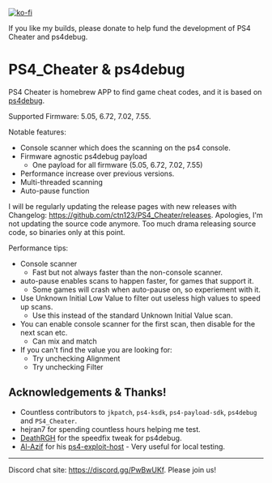 [![ko-fi](https://ko-fi.com/img/githubbutton_sm.svg)](https://ko-fi.com/X8X741UC0)

If you like my builds, please donate to help fund the development of PS4 Cheater and ps4debug.

# PS4_Cheater & ps4debug

PS4 Cheater is homebrew APP to find game cheat codes, and it is based on [ps4debug](https://github.com/jogolden/ps4debug).

Supported Firmware: 5.05, 6.72, 7.02, 7.55.

Notable features:
  - Console scanner which does the scanning on the ps4 console.
  - Firmware agnostic ps4debug payload
    - One payload for all firmware (5.05, 6.72, 7.02, 7.55)
  - Performance increase over previous versions.
  - Multi-threaded scanning
  - Auto-pause function

I will be regularly updating the release pages with new releases with Changelog: https://github.com/ctn123/PS4_Cheater/releases.
Apologies, I'm not updating the source code anymore. Too much drama releasing source code, so binaries only at this point.

Performance tips:
  - Console scanner
    - Fast but not always faster than the non-console scanner.
  - auto-pause enables scans to happen faster, for games that support it.
    - Some games will crash when auto-pause on, so experiement with it.
  - Use Unknown Initial Low Value to filter out useless high values to speed up scans.
    - Use this instead of the standard Unknown Initial Value scan.
  - You can enable console scanner for the first scan, then disable for the next scan etc.
    - Can mix and match
  - If you can't find the value you are looking for:
    - Try unchecking Alignment
    - Try unchecking Filter

## Acknowledgements & Thanks!

- Countless contributors to `jkpatch`, `ps4-ksdk`, `ps4-payload-sdk`, `ps4debug` and `PS4_Cheater`.
- hejran7 for spending countless hours helping me test.
- [DeathRGH](https://github.com/DeathRGH) for the speedfix tweak for ps4debug.
- [Al-Azif](https://github.com/Al-Azif) for his [ps4-exploit-host](https://github.com/Al-Azif/ps4-exploit-host) - Very useful for local testing.

---
Discord chat site: https://discord.gg/PwBwUKf.
Please join us!
